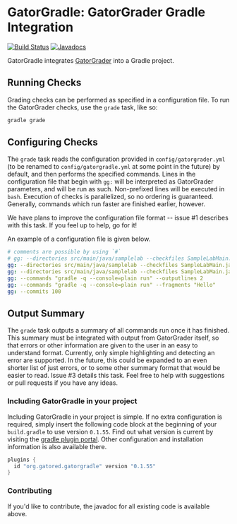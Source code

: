 # GatorGradle: GatorGrader Gradle Integration

[![Build Status](https://travis-ci.org/gatored/gatorgradle.svg?branch=master)](https://travis-ci.org/gatored/gatorgradle)
[![Javadocs](https://www.javadoc.io/badge/gradle.plugin.org.gatored/gatorgradle.svg)](https://www.javadoc.io/doc/gradle.plugin.org.gatored/gatorgradle)


GatorGradle integrates [GatorGrader](https://github.com/gkapfham/gatorgrader)
into a Gradle project.

## Running Checks

Grading checks can be performed as specified in a configuration file. To run
the GatorGrader checks, use the `grade` task, like
so:

```bash
gradle grade
```

## Configuring Checks

The `grade` task reads the configuration provided in `config/gatorgrader.yml`
(to be renamed to `config/gatorgradle.yml` at some point in the future) by
default, and then performs the specified commands. Lines in the configuration
file that begin with `gg:` will be interpreted as GatorGrader parameters, and
will be run as such. Non-prefixed lines will be executed in `bash`. Execution
of checks is parallelized, so no ordering is guaranteed. Generally, commands
which run faster are finished earlier, however.

We have plans to improve the configuration file format -- issue #1 describes with
this task. If you feel up to help, go for it!

An example of a configuration file is given below.

```yaml
# comments are possible by using `#`
# gg: --directories src/main/java/samplelab --checkfiles SampleLabMain.java --multicomments 2 --language Java
gg: --directories src/main/java/samplelab --checkfiles SampleLabMain.java --singlecomments 1 --multicomments 2 --language Java
gg: --directories src/main/java/samplelab --checkfiles SampleLabMain.java --fragments println( --fragmentcounts 2
gg: --commands "gradle -q --console=plain run" --outputlines 2
gg: --commands "gradle -q --console=plain run" --fragments "Hello"
gg: --commits 100
```

## Output Summary

The `grade` task outputs a summary of all commands run once it has finished.
This summary must be integrated with output from GatorGrader itself, so that
errors or other information are given to the user in an easy to understand
format. Currently, only simple highlighting and detecting an error are
supported. In the future, this could be expanded to an even shorter list of
just errors, or to some other summary format that would be easier to read.
Issue #3 details this task. Feel free to help with suggestions or pull requests
if you have any ideas.

### Including GatorGradle in your project

Including GatorGradle in your project is simple. If no extra configuration is
required, simply insert the following code block at the beginning of your
`build.gradle` to use version `0.1.55`. Find out what version is current by
visiting the [gradle plugin portal](https://plugins.gradle.org/plugin/org.gatored.gatorgradle).
Other configuration and installation information is also available there.

```groovy
plugins {
  id "org.gatored.gatorgradle" version "0.1.55"
}
```

### Contributing

If you'd like to contribute, the javadoc for all existing code is available above.
